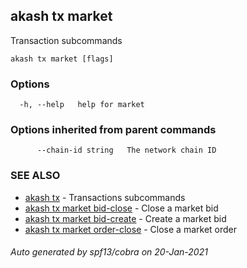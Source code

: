 ## akash tx market

Transaction subcommands

```
akash tx market [flags]
```

### Options

```
  -h, --help   help for market
```

### Options inherited from parent commands

```
      --chain-id string   The network chain ID
```

### SEE ALSO

* [akash tx](akash_tx.md)	 - Transactions subcommands
* [akash tx market bid-close](akash_tx_market_bid-close.md)	 - Close a market bid
* [akash tx market bid-create](akash_tx_market_bid-create.md)	 - Create a market bid
* [akash tx market order-close](akash_tx_market_order-close.md)	 - Close a market order

###### Auto generated by spf13/cobra on 20-Jan-2021
